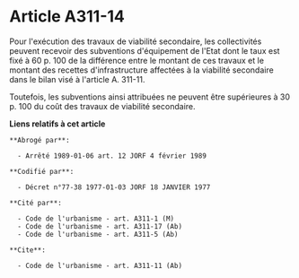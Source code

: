 # Article A311-14

Pour l'exécution des travaux de viabilité secondaire, les collectivités peuvent recevoir des subventions d'équipement de
l'Etat dont le taux est fixé à 60 p. 100 de la différence entre le montant de ces travaux et le montant des recettes
d'infrastructure affectées à la viabilité secondaire dans le bilan visé à l'article A. 311-11.

Toutefois, les subventions ainsi attribuées ne peuvent être supérieures à 30 p. 100 du coût des travaux de viabilité
secondaire.

**Liens relatifs à cet article**

	**Abrogé par**:

	  - Arrêté 1989-01-06 art. 12 JORF 4 février 1989

	**Codifié par**:

	  - Décret n°77-38 1977-01-03 JORF 18 JANVIER 1977

	**Cité par**:

	  - Code de l'urbanisme - art. A311-1 (M)
	  - Code de l'urbanisme - art. A311-17 (Ab)
	  - Code de l'urbanisme - art. A311-5 (Ab)

	**Cite**:

	  - Code de l'urbanisme - art. A311-11 (Ab)
